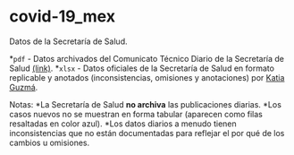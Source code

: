 # covid-19_mex

Datos de la Secretaría de Salud.

*`pdf` - Datos archivados del Comunicato Técnico Diario de la Secretaría de Salud [(link)](https://www.gob.mx/salud/documentos/coronavirus-covid-19-comunicado-tecnico-diario-238449).
*`xlsx` - Datos oficiales de la Secretaría de Salud en formato replicable y anotados (inconsistencias, omisiones y anotaciones) por [Katia Guzmá](nhttps://github.com/guzmart/covid19_mex).

Notas:
*La Secretaría de Salud **no archiva** las publicaciones diarias.
*Los casos nuevos no se muestran en forma tabular (aparecen como filas resaltadas en color azul).
*Los datos diarios a menudo tienen inconsistencias que no están documentadas para reflejar el por qué de los cambios u omisiones.